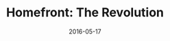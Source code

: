 ---
layout: album
date: 2016-05-17
title: "Homefront: The Revolution"
developer: Dambuster Studios
card-image: 22
card-offset: 0
banner-image: 58
banner-offset: 0
---